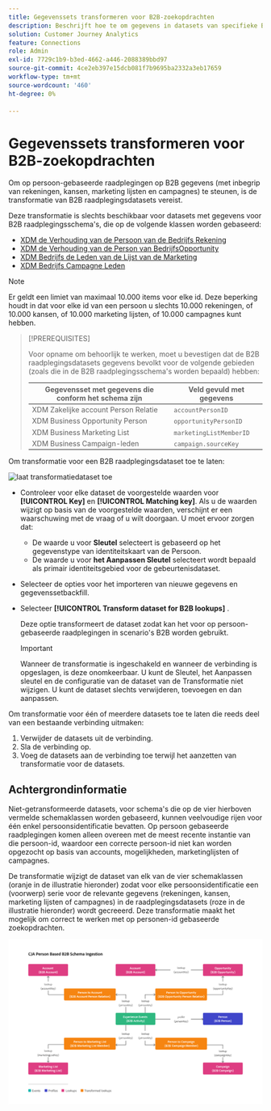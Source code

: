 ```yaml
---
title: Gegevenssets transformeren voor B2B-zoekopdrachten
description: Beschrijft hoe te om gegevens in datasets van specifieke B2B raadplegingsschema's om te zetten
solution: Customer Journey Analytics
feature: Connections
role: Admin
exl-id: 7729c1b9-b3ed-4662-a446-2088389bbd97
source-git-commit: 4ce2eb397e15dcb081f7b9695ba2332a3eb17659
workflow-type: tm+mt
source-wordcount: '460'
ht-degree: 0%

---
```


# Gegevenssets transformeren voor B2B-zoekopdrachten

Om op persoon-gebaseerde raadplegingen op B2B gegevens (met inbegrip van rekeningen, kansen, marketing lijsten en campagnes) te steunen, is de transformatie van B2B raadplegingsdatasets vereist.

Deze transformatie is slechts beschikbaar voor datasets met gegevens voor B2B raadplegingsschema&#39;s, die op de volgende klassen worden gebaseerd:

* [ XDM de Verhouding van de Persoon van de Bedrijfs Rekening ](https://experienceleague.adobe.com/nl/docs/experience-platform/xdm/classes/b2b/business-account-person-relation)
* [ XDM de Verhouding van de Person van BedrijfsOpportunity ](https://experienceleague.adobe.com/nl/docs/experience-platform/xdm/classes/b2b/business-opportunity-person-relation)
* [ XDM Bedrijfs de Leden van de Lijst van de Marketing ](https://experienceleague.adobe.com/nl/docs/experience-platform/xdm/classes/b2b/business-marketing-list-members)
* [ XDM Bedrijfs Campagne Leden ](https://experienceleague.adobe.com/nl/docs/experience-platform/xdm/classes/b2b/business-campaign-members)

>[!NOTE]
>
>Er geldt een limiet van maximaal 10.000 items voor elke id. Deze beperking houdt in dat voor elke id van een persoon u slechts 10.000 rekeningen, of 10.000 kansen, of 10.000 marketing lijsten, of 10.000 campagnes kunt hebben.

>[!PREREQUISITES]
>
>Voor opname om behoorlijk te werken, moet u bevestigen dat de B2B raadplegingsdatasets gegevens bevolkt voor de volgende gebieden (zoals die in de B2B raadplegingsschema&#39;s worden bepaald) hebben:
>
>| Gegevensset met gegevens die conform het schema zijn | Veld gevuld met gegevens |
>|---|---|
>| XDM Zakelijke account Person Relatie | `accountPersonID` |
>| XDM Business Opportunity Person | `opportunityPersonID` |
>| XDM Business Marketing List | `marketingListMemberID` |
>| XDM Business Campaign-leden | `campaign.sourceKey` |
>

Om transformatie voor een B2B raadplegingsdataset toe te laten:

![ laat transformatiedataset ](/help/connections/assets/transform.gif) toe

* Controleer voor elke dataset de voorgestelde waarden voor **[!UICONTROL Key]** en **[!UICONTROL Matching key]**. Als u de waarden wijzigt op basis van de voorgestelde waarden, verschijnt er een waarschuwing met de vraag of u wilt doorgaan. U moet ervoor zorgen dat:

   * De waarde u voor **Sleutel** selecteert is gebaseerd op het gegevenstype van identiteitskaart van de Persoon.
   * De waarde u voor **het Aanpassen Sleutel** selecteert wordt bepaald als primair identiteitsgebied voor de gebeurtenisdataset.

* Selecteer de opties voor het importeren van nieuwe gegevens en gegevenssetbackfill.

* Selecteer **[!UICONTROL Transform dataset for B2B lookups]** .

  Deze optie transformeert de dataset zodat kan het voor op persoon-gebaseerde raadplegingen in scenario&#39;s B2B worden gebruikt.


  >[!IMPORTANT]
  >
  >Wanneer de transformatie is ingeschakeld en wanneer de verbinding is opgeslagen, is deze onomkeerbaar. U kunt de Sleutel, het Aanpassen sleutel en de configuratie van de dataset van de Transformatie niet wijzigen. U kunt de dataset slechts verwijderen, toevoegen en dan aanpassen.

Om transformatie voor één of meerdere datasets toe te laten die reeds deel van een bestaande verbinding uitmaken:

1. Verwijder de datasets uit de verbinding.
1. Sla de verbinding op.
1. Voeg de datasets aan de verbinding toe terwijl het aanzetten van transformatie voor de datasets.

## Achtergrondinformatie

Niet-getransformeerde datasets, voor schema&#39;s die op de vier hierboven vermelde schemaklassen worden gebaseerd, kunnen veelvoudige rijen voor één enkel persoonsidentificatie bevatten. Op persoon gebaseerde raadplegingen komen alleen overeen met de meest recente instantie van die persoon-id, waardoor een correcte persoon-id niet kan worden opgezocht op basis van accounts, mogelijkheden, marketinglijsten of campagnes.

De transformatie wijzigt de dataset van elk van de vier schemaklassen (oranje in de illustratie hieronder) zodat voor elke persoonsidentificatie een (voorwerp) serie voor de relevante gegevens (rekeningen, kansen, marketing lijsten of campagnes) in de raadplegingsdatasets (roze in de illustratie hieronder) wordt gecreeerd. Deze transformatie maakt het mogelijk om correct te werken met op personen-id gebaseerde zoekopdrachten.

![ B2B- schema&#39;s ](./assets/b2b-schemas.svg)
